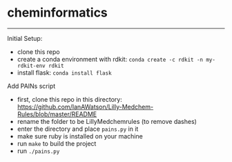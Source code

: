 # cheminformatics

-------------------

Initial Setup:

- clone this repo
- create a conda environment with rdkit: `conda create -c rdkit -n my-rdkit-env rdkit`
- install flask: `conda install flask`

Add PAINs script
- first, clone this repo in this directory: https://github.com/IanAWatson/Lilly-Medchem-Rules/blob/master/README
- rename the folder to be LillyMedchemrules (to remove dashes)
- enter the directory and place `pains.py` in it
- make sure ruby is installed on your machine
- run `make` to build the project
- run `./pains.py`
